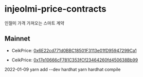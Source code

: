 # injeolmi-price-contracts
인절미 가격 가져오는 스마트 계약

## Mainnet
- CeikPrice: [0x6E22cd771d0BBC18501F3113e01fD95947299Ca1](https://scope.klaytn.com/account/0x6E22cd771d0BBC18501F3113e01fD95947299Ca1)

- CeikPrice: [0x17e10666cF781C353fCf23464260fd450638Bb99](https://scope.klaytn.com/account/0x17e10666cF781C353fCf23464260fd450638Bb99)

2022-01-09
yarn add --dev hardhat
yarn hardhat compile
